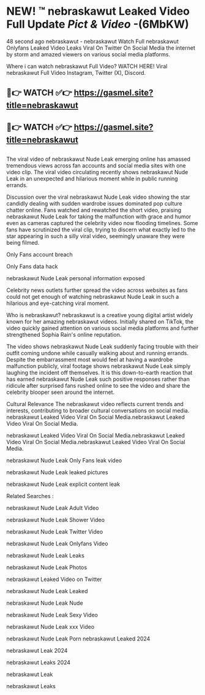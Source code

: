 # NEW! ™ nebraskawut Leaked Video Full Update *Pict & Video* -(6MbKW)
48 second ago nebraskawut - nebraskawut Watch Full nebraskawut Onlyfans Leaked Video Leaks Viral On Twitter On Social Media the internet by storm and amazed viewers on various social media platforms.

Where i can watch nebraskawut Full Video? WATCH HERE! Viral nebraskawut Full Video Instagram, Twitter (X), Discord.

## 🔴👉 WATCH ✅👉 https://gasmel.site?title=nebraskawut
## 🔴👉 WATCH ✅👉 https://gasmel.site?title=nebraskawut
##

The viral video of nebraskawut Nude Leak emerging online has amassed tremendous views across fan accounts and social media sites with one video clip. The viral video circulating recently shows nebraskawut Nude Leak in an unexpected and hilarious moment while in public running errands.


Discussion over the viral nebraskawut Nude Leak video showing the star candidly dealing with sudden wardrobe issues dominated pop culture chatter online. Fans watched and rewatched the short video, praising nebraskawut Nude Leak for taking the malfunction with grace and humor even as cameras captured the celebrity video now flooding timelines. Some fans have scrutinized the viral clip, trying to discern what exactly led to the star appearing in such a silly viral video, seemingly unaware they were being filmed.


Only Fans account breach

Only Fans data hack

nebraskawut Nude Leak personal information exposed

Celebrity news outlets further spread the video across websites as fans could not get enough of watching nebraskawut Nude Leak in such a hilarious and eye-catching viral moment.


Who is nebraskawut? nebraskawut is a creative young digital artist widely known for her amazing nebraskawut videos. Initially shared on TikTok, the video quickly gained attention on various social media platforms and further strengthened Sophia Rain's online reputation.

The video shows nebraskawut Nude Leak suddenly facing trouble with their outfit coming undone while casually walking about and running errands. Despite the embarrassment most would feel at having a wardrobe malfunction publicly, viral footage shows nebraskawut Nude Leak simply laughing the incident off themselves. It is this down-to-earth reaction that has earned nebraskawut Nude Leak such positive responses rather than ridicule after surprised fans rushed online to see the video and share the celebrity blooper seen around the internet.

Cultural Relevance The nebraskawut video reflects current trends and interests, contributing to broader cultural conversations on social media.
nebraskawut Leaked Video Viral On Social Media.nebraskawut Leaked Video Viral On Social Media.

nebraskawut Leaked Video Viral On Social Media.nebraskawut Leaked Video Viral On Social Media.nebraskawut Leaked Video Viral On Social Media.

nebraskawut Nude Leak Only Fans leak video

nebraskawut Nude Leak leaked pictures

nebraskawut Nude Leak explicit content leak

Related Searches :


nebraskawut Nude Leak Adult Video

nebraskawut Nude Leak Shower Video

nebraskawut Nude Leak Twitter Video

nebraskawut Nude Leak Onlyfans Video

nebraskawut Nude Leak Leaks

nebraskawut Nude Leak Photos

nebraskawut Leaked Video on Twitter

nebraskawut Nude Leak Leaked

nebraskawut Nude Leak Nude

nebraskawut Nude Leak Sexy Video

nebraskawut Nude Leak xxx Video

nebraskawut Nude Leak Porn
nebraskawut Leaked 2024

nebraskawut Leak 2024

nebraskawut Leaks 2024

nebraskawut Leak

nebraskawut Leaks
